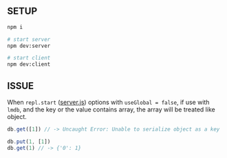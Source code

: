 ## SETUP
```bash
npm i

# start server
npm dev:server

# start client
npm dev:client
```

## ISSUE
When `repl.start` ([server.js](./server.js)) options with `useGlobal = false`,
if use with `lmdb`, and the key or the value contains array,
the array will be treated like object.

```js
db.get([1]) // -> Uncaught Error: Unable to serialize object as a key

db.put(1, [1])
db.get(1) // -> {'0': 1}
```
